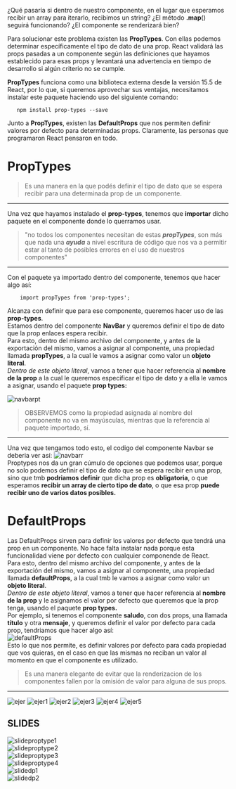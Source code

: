 ¿Qué pasaría si dentro de nuestro componente, en el lugar que esperamos recibir un array para iterarlo, recibimos un string? ¿El método **.map**() seguirá funcionando? ¿El componente se renderizará bien?

Para solucionar este problema existen las **PropTypes**. Con ellas podemos determinar específicamente el tipo de dato de una prop. React validará las props pasadas a un componente según las definiciones que hayamos establecido para esas props y levantará una advertencia en tiempo de desarrollo si algún criterio no se cumple.

**PropTypes** funciona como una biblioteca externa desde la versión 15.5 de React, por lo que, si queremos aprovechar sus ventajas, necesitamos instalar este paquete haciendo uso del siguiente comando:

       npm install prop-types --save  
          
Junto a **PropTypes**, existen las **DefaultProps** que nos permiten definir valores por defecto para determinadas props. Claramente, las personas que programaron React pensaron en todo.

# PropTypes #
>Es una manera en la que podés definir el tipo de dato que se espera recibir para una determinada prop de un componente.
***
Una vez que hayamos instalado el **prop-types**, tenemos que **importar** dicho paquete en el componente donde lo querramos usar.
>"no todos los componentes necesitan de estas ___propTypes___, son más que nada una ___ayuda___ a nivel escritura de código que nos va a permitir estar al tanto de posibles errores en el uso de nuestros componentes"  
***
  Con el paquete ya importado dentro del componente, tenemos que hacer algo así:  

        import propTypes from 'prop-types';  
          
Alcanza con definir que para ese componente, queremos hacer uso de las **prop-types**.  
Estamos dentro del componente **NavBar** y queremos definir el tipo de dato que la prop enlaces espera recibir.  
Para esto, dentro del mismo archivo del componente, y antes de la exportación del mismo, vamos a asignar al componente, una propiedad llamada **propTypes**, a la cual le vamos a asignar como valor un **objeto literal**.  
_Dentro de este objeto literal_, vamos a tener que hacer referencia al **nombre de la prop** a la cual le queremos especificar el tipo de dato y a ella le vamos a asignar, usando el paquete  **prop types:**

![navbarpt](/Imagenes/navbarpt.png)  
>OBSERVEMOS como la propiedad asignada al nombre del componente no va en mayúsculas, mientras que la referencia al paquete importado, sí.  
***
Una vez que tengamos todo esto, el codigo del componente Navbar se deberia ver así:
![navbarr](/Imagenes/navbarr.png)  
Proptypes nos da un gran cúmulo de opciones que podemos usar, porque no solo podemos definir el tipo de dato que se espera recibir en una prop, sino que tmb **podriamos definir** que dicha prop es **obligatoria**, o que esperamos **recibir un array de cierto tipo de dato**, o que esa prop **puede recibir uno de varios datos posibles.**

# DefaultProps #
Las DefaultProps sirven para definir los valores por defecto que tendrá una prop en un componente. No hace falta instalar nada porque esta funcionalidad viene por defecto con cualquier componende de React.  
Para esto, dentro del mismo archivo del componente, y antes de la exportación del mismo, vamos a asignar al componente, una propiedad llamada **defaultProps**, a la cual tmb le vamos a asignar como valor un **objeto literal**.  
_Dentro de este objeto literal_, vamos a tener que hacer referencia al **nombre de la prop** y le asignamos el valor por defecto que queremos que la prop tenga, usando el paquete **prop types.**  
Por ejemplo, si tenemos el componente **saludo**, con dos props, una llamada **título** y otra **mensaje**, y queremos definir el valor por defecto para cada prop, tendriamos que hacer algo así:  
![defaultProps](/Imagenes/defaultProps.png)  
Esto lo que nos permite, es definir valores por defecto para cada propiedad que vos quieras, en el caso en que las mismas no reciban un valor al momento en que el componente es utilizado.  
>Es una manera elegante de evitar que la renderizacion de los componentes fallen por la omisión de valor para alguna de sus props.  
***
![ejer](/Imagenes/ejer.png)
![ejer1](/Imagenes/ejer1.png)
![ejer2](/Imagenes/ejer2.png)
![ejer3](/Imagenes/ejer3.png)
![ejer4](/Imagenes/ejer4.png)
![ejer5](/Imagenes/ejer5.png)  
## SLIDES ##
![slideproptype1](/Imagenes/slideproptype1.png)  
![slideproptype2](/Imagenes/slideproptype2.png)  
![slideproptype3](/Imagenes/slideproptype3.png)  
![slideproptype4](/Imagenes/slideproptype4.png)  
![slidedp1](/Imagenes/slidedp1.png)  
![slidedp2](/Imagenes/slidedp2.png)  